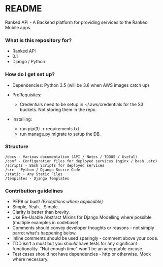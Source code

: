 # README #

Ranked API - A Backend platform for providing services to the Ranked Mobile apps.

### What is this repository for? ###

* Ranked API
* 0.1
* Django / Python

### How do I get set up? ###

* Dependencies:  Python 3.5 (will be 3.6 when AWS images catch up)

* PreRequisites: 
    - Credentials need to be setup in ~/.aws/credentials for the S3 buckets.  Not storing them in the repo.

* Installing:
    - run pip(3) -r requirements.txt
    - run manage.py migrate to setup the DB.


### Structure

    /docs - Various documentation (API / Notes / TODOS / Useful)
    /conf - Configuration files for deployed services (nginx / bash..etc)
    /scripts - Bash Scripts for deployed services
    /src - Python / Django Source Code
    /static - Any Static Files
    /templates - Django Templates
    
### Contribution guidelines ###

* PEP8 or bust! *(Exceptions where applicable)*
* Simple, Yeah....Simple.  
* Clarity is better than brevity.
* Use Re-Usable Abstract Mixins for Django Modelling where possible (multiple examples in codebase)
* Comments should convey developer thoughts or reasons - not simply parrot what's happening below.
* Inline comments should be used sparingly - comment above your code.
* TDD isn't a must but you *should* have tests for any significant functionality. "Not enough time" won't be an acceptable excuse.
* Test cases should not have dependencies - http or otherwise. Mock where necessary.
